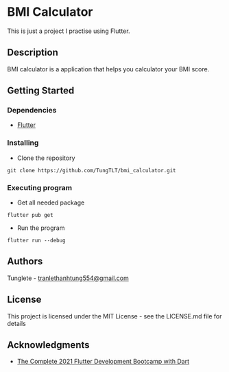 # BMI Calculator

This is just a project I practise using Flutter.

## Description

BMI calculator is a application that helps you calculator your BMI score.

## Getting Started

### Dependencies

* [Flutter](https://flutter.dev/)

### Installing

* Clone the repository
```
git clone https://github.com/TungTLT/bmi_calculator.git
```

### Executing program

* Get all needed package
```
flutter pub get
```
* Run the program
```
flutter run --debug
```


## Authors

Tunglete - tranlethanhtung554@gmail.com


## License

This project is licensed under the MIT License - see the LICENSE.md file for details

## Acknowledgments

* [The Complete 2021 Flutter Development Bootcamp with Dart](https://www.udemy.com/course/flutter-bootcamp-with-dart/?utm_source=adwords&utm_medium=udemyads&utm_campaign=GoogleFlutter_v.PROF_la.EN_cc.ROW&utm_content=deal4584&utm_term=_._ag_121857710857_._ad_529596531116_._kw_flutter+course_._de_c_._dm__._pl__._ti_kwd-443385551220_._li_1028581_._pd__._&matchtype=e&gclid=CjwKCAjwi9-HBhACEiwAPzUhHK2v-0KGbywSblYH4TxUoq3F6uWj6hmgBS-Inp4gNi4FP_LiQGU7LRoC43QQAvD_BwE)
